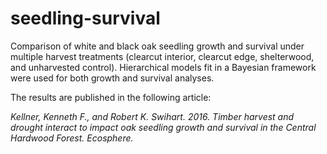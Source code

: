 seedling-survival
=================

Comparison of white and black oak seedling growth and survival under multiple harvest treatments (clearcut interior, clearcut edge, shelterwood, and unharvested control). Hierarchical models fit in a Bayesian framework were used for both growth and survival analyses.

The results are published in the following article:

*Kellner, Kenneth F., and Robert K. Swihart. 2016. Timber harvest and drought interact to impact oak seedling growth and survival in the Central Hardwood Forest. Ecosphere.*
